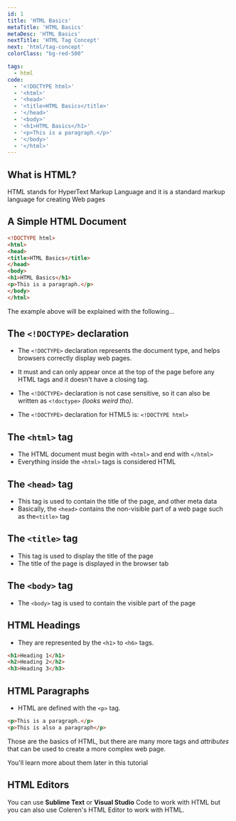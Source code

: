 ```yaml
---
id: 1
title: 'HTML Basics'
metaTitle: 'HTML Basics'
metaDesc: 'HTML Basics'
nextTitle: 'HTML Tag Concept'
next: 'html/tag-concept'
colorClass: "bg-red-500"

tags:
  - html
code:
  - '<!DOCTYPE html>'
  - '<html>'
  - '<head>'
  - '<title>HTML Basics</title>'
  - '</head>'
  - '<body>'
  - '<h1>HTML Basics</h1>'
  - '<p>This is a paragraph.</p>'
  - '</body>'
  - '</html>'
---
```


## What is HTML?

HTML stands for HyperText Markup Language and it is a standard markup language for creating Web pages


## A Simple HTML Document

```html
<!DOCTYPE html>
<html>
<head>
<title>HTML Basics</title>
</head>
<body>
<h1>HTML Basics</h1>
<p>This is a paragraph.</p>
</body>
</html>
```

The example above will be explained with the following...


## The `<!DOCTYPE>` declaration

- The `<!DOCTYPE>` declaration represents the document type, and helps browsers correctly display web pages.

- It must and can only appear once at the top of the page before any HTML tags and it doesn't have a closing tag.

- The `<!DOCTYPE>` declaration is not case sensitive, so it can also be written as `<!doctype>` _(looks weird tho)_.

- The `<!DOCTYPE>` declaration for HTML5 is: `<!DOCTYPE html>`


## The `<html>` tag

- The HTML document must begin with `<html>` and end with `</html>`
- Everything inside the `<html>` tags is considered HTML


## The `<head>` tag

- This tag is used to contain the title of the page, and other meta data
- Basically, the `<head>` contains the non-visible part of a web page such as the`<title>` tag


## The `<title>` tag

- This tag is used to display the title of the page
- The title of the page is displayed in the browser tab


## The `<body>` tag

- The `<body>` tag is used to contain the visible part of the page


## HTML Headings

- They are represented by the `<h1>` to `<h6>` tags.

```html
<h1>Heading 1</h1>
<h2>Heading 2</h2>
<h3>Heading 3</h3>
```


## HTML Paragraphs

- HTML are defined with the `<p>` tag.

```html
<p>This is a paragraph.</p>
<p>This is also a paragraph</p>
```


Those are the basics of HTML, but there are many more tags and _attributes_ that can be used to create a more complex web page.

You'll learn more about them later in this tutorial


## HTML Editors

You can use **Sublime Text** or **Visual Studio** Code to work with HTML but you can also use Coleren's HTML Editor to work with HTML.

